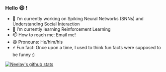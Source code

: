 ### Hello 😄 !

- 🔭 I’m currently working on Spiking Neural Networks (SNNs) and Understanding Social Interaction
- 🌱 I’m currently learning Reinforcement Learning
- 📫 How to reach me: Email me!
- 😄 Pronouns: He/him/his
- ⚡ Fun fact: Once upon a time, I used to think fun facts were supposed to be funny :)

 [![Neelay's github stats](https://github-readme-stats.vercel.app/api?username=NeelayS&count_private=true)](https://github.com/anuraghazra/github-readme-stats)
 


<!--
**NeelayS/NeelayS** is a ✨ _special_ ✨ repository because its `README.md` (this file) appears on your GitHub profile.

Here are some ideas to get you started:

- 🔭 I’m currently working on ...
- 🌱 I’m currently learning ...
- 👯 I’m looking to collaborate on ...
- 🤔 I’m looking for help with ...
- 💬 Ask me about ...
- 📫 How to reach me: ...
- 😄 Pronouns: ...
- ⚡ Fun fact: Once upon a time, I used to think fun facts were supposed to be funny
-->
